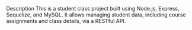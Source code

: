  Description
This is a student class project built using Node.js, Express, Sequelize, and MySQL. It allows managing student data, including course assignments and class details, via a RESTful API.
